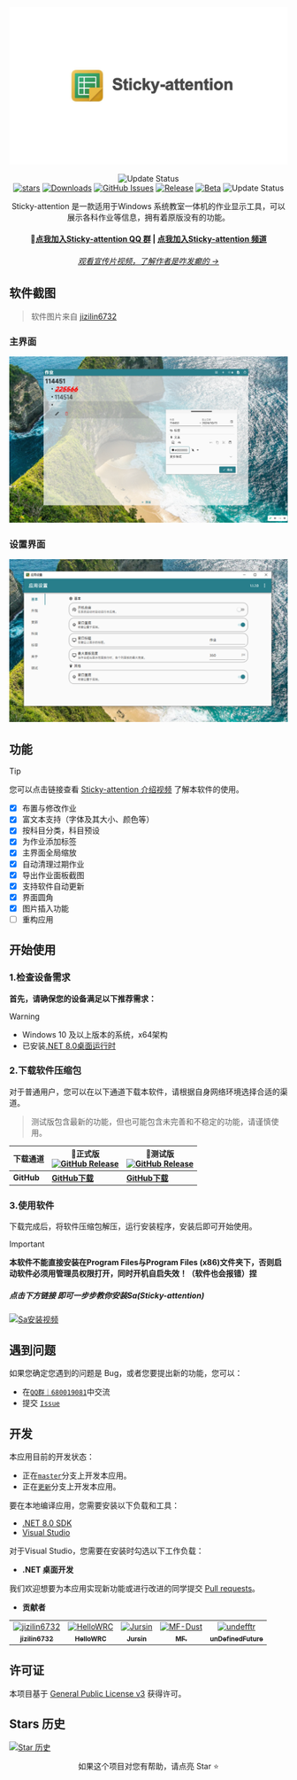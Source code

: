 <div align="center">

![banner](image/banner.jpg)

![Update Status](https://img.shields.io/badge/真新手出道-Auqamarin)<br/>
[![stars](https://img.shields.io/github/stars/Sticky-attention/Sticky-attention?label=Stars)](https://github.com/Sticky-attention/Sticky-attention)
[![Downloads](https://img.shields.io/github/downloads/Sticky-attention/Sticky-attention/total?style=social&label=下载量&logo=github)](https://github.com/Sticky-attention/Sticky-attention/releases/latest)
[![GitHub Issues](https://img.shields.io/github/issues-search/Sticky-attention/Sticky-attention?query=is%3Aopen&style=flat&logo=github&label=Issues&color=%233fb950)](https://github.com/Sticky-attention/Sticky-attention/issues)
[![Release](https://img.shields.io/github/v/release/Sticky-attention/Sticky-attention?style=flat&color=%233fb950&label=稳定版)](https://github.com/Sticky-attention/Sticky-attention/releases/latest) 
[![Beta](https://img.shields.io/github/v/release/Sticky-attention/Sticky-attention?include_prereleases&style=flat&label=测试版)](https://github.com/Sticky-attention/Sticky-attention/releases/)
![Update Status](https://img.shields.io/badge/%E6%9B%B4%E6%96%B0%E7%8A%B6%E6%80%81-%E6%B4%BB%E8%B7%83-PaleGreen)


Sticky-attention 是一款适用于Windows 系统教室一体机的作业显示工具，可以展示各科作业等信息，拥有着原版没有的功能。

#### **💬[点我加入Sticky-attention QQ 群](https://qm.qq.com/q/FbG57VTzTG) | [点我加入Sticky-attention 频道](https://pd.qq.com/s/1euf1c8t0)**


###### [ 观看宣传片视频，了解作者是咋发癫的 →](https://bilibili.com/video/BV1YJ4Fe5EgD/)


</div>

</div>

## 软件截图

> 软件图片来自 [jizilin6732](https://GitHub.com/jizilin6732)

### 主界面

![软件截图-整体效果](image/主界面.png)

### 设置界面

![软件截图-应用设置](image/软件设置.png)

## 功能

> [!TIP]
>
> 您可以点击链接查看 [Sticky-attention 介绍视频](https://bilibili.com/video/BV11exqeiEwf/) 了解本软件的使用。
> 
- [X] 布置与修改作业
- [X] 富文本支持（字体及其大小、颜色等）
- [X] 按科目分类，科目预设
- [X] 为作业添加标签
- [X] 主界面全局缩放
- [X] 自动清理过期作业
- [X] 导出作业面板截图
- [x] 支持软件自动更新
- [x] 界面圆角
- [x] 图片插入功能
- [ ] 重构应用

## 开始使用

### 1.检查设备需求

**首先，请确保您的设备满足以下推荐需求：**
> [!warning]
> - Windows 10 及以上版本的系统，x64架构
> - 已安装[.NET 8.0桌面运行时](https://dotnet.microsoft.com/zh-cn/download/dotnet/thank-you/runtime-desktop-8.0.1-windows-x64-installer)

### 2.下载软件压缩包

对于普通用户，您可以在以下通道下载本软件，请根据自身网络环境选择合适的渠道。

> 测试版包含最新的功能，但也可能包含未完善和不稳定的功能，请谨慎使用。

| **下载通道** | **🚀正式版** <br/>[![GitHub Release](https://img.shields.io/github/v/release/Sticky-attention/Sticky-attention?style=flat&logo=GitHub&color=%233fb950)](https://github.com/Sticky-attention/Sticky-attention/releases/latest)  | **🚧测试版** <br/>[![GitHub Release](https://img.shields.io/github/v/release/Sticky-attention/Sticky-attention?include_prereleases&style=flat&logo=GitHub&label=更新)](https://github.com/Sticky-attention/Sticky-attention/releases/) |
| -- | -- | -- |
| **GitHub** | [**GitHub下载**](https://github.com/Sticky-attention/Sticky-attention/releases/latest) | [**GitHub下载**](https://github.com/Sticky-attention/Sticky-attention/releases) |

<!-- > GitHub Releases 还没有同步历史版本。要下载历史版本，请前往[AppCenter](https://install.appcenter.ms/users/hellowrc/apps/classisland/distribution_groups/public/releases/latest)。 -->

### 3.使用软件

下载完成后，将软件压缩包解压，运行安装程序，安装后即可开始使用。

> [!Important]
> **本软件不能直接安装在Program Files与Program Files (x86)文件夹下，否则启动软件必须用管理员权限打开，同时开机自启失效！（软件也会报错）捏**
> ##### 点击下方链接 即可一步步教你安装Sa(Sticky-attention)
> [![Sa安装视频](https://img.shields.io/badge/-bilibili%E8%A7%86%E9%A2%91%EF%BD%9CBV11exqeiEwf-%23FB7299?style=flat&logo=Sa安装视频)](https://www.bilibili.com/video/BV11exqeiEwf)


## 遇到问题
如果您确定您遇到的问题是 Bug，或者您要提出新的功能，您可以：
- 在[`QQ群｜680019081`](https://qm.qq.com/q/neHPnfBSJq)中交流
- 提交 [`Issue`](https://github.com/Sticky-attention/Sticky-attention/issues)

## 开发

本应用目前的开发状态：

- 正在[`master`](https://github.com/Sticky-attention/Sticky-attention/tree/master)分支上开发本应用。
- 正在[`更新`](https://github.com/Sticky-attention/Sticky-attention/tree/更新)分支上开发本应用。


要在本地编译应用，您需要安装以下负载和工具：
- [.NET 8.0 SDK](https://dotnet.microsoft.com/zh-cn/download/dotnet/8.0)
- [Visual Studio](https://visualstudio.microsoft.com/)

对于Visual Studio，您需要在安装时勾选以下工作负载：
- **.NET 桌面开发**

我们欢迎想要为本应用实现新功能或进行改进的同学提交 [Pull requests](https://github.com/Sticky-attention/Sticky-attention/pulls)。

- **贡献者**
<!-- readme: contributors -start -->
<table>
	<tbody>
		<tr>
            <td align="center">
                <a href="https://github.com/jizilin6732">
                    <img src="https://avatars.githubusercontent.com/u/162853646?v=4" width="100;" alt="jizilin6732"/>
                    <br />
                    <sub><b>jizilin6732</b></sub>
                </a>
            </td>
            <td align="center">
                <a href="https://github.com/HelloWRC">
                    <img src="https://avatars.githubusercontent.com/u/55006226?v=4" width="100;" alt="HelloWRC"/>
                    <br />
                    <sub><b>HelloWRC</b></sub>
                </a>
            </td>
            <td align="center">
                <a href="https://github.com/Jursin">
                    <img src="https://avatars.githubusercontent.com/u/127487914?v=4" width="100;" alt="Jursin"/>
                    <br />
                    <sub><b>Jursin</b></sub>
                </a>
            </td>
            <td align="center">
                <a href="https://github.com/MF-Dust">
                    <img src="https://avatars.githubusercontent.com/u/128943330?v=4" width="100;" alt="MF-Dust"/>
                    <br />
                    <sub><b>MF.</b></sub>
                </a>
            </td>
            <td align="center">
                <a href="https://github.com/undefftr">
                    <img src="https://avatars.githubusercontent.com/u/83688818?v=4" width="100;" alt="undefftr"/>
                    <br />
                    <sub><b>unDefinedFuture</b></sub>
                </a>
            </td>
		</tr>
	<tbody>
</table>
<!-- readme: contributors -end -->

## 许可证

本项目基于 [General Public License v3](LICENSE.txt) 获得许可。

## Stars 历史

[![Star 历史](https://starchart.cc/Sticky-attention/Sticky-attention.svg?variant=adaptive)](https://starchart.cc/Sticky-attention/Sticky-attention)

<div align="center">

如果这个项目对您有帮助，请点亮 Star ⭐

</div>
